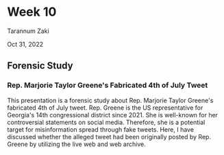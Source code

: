 Week 10
================
Tarannum Zaki

Oct 31, 2022

## Forensic Study

### Rep. Marjorie Taylor Greene's Fabricated 4th of July Tweet

This presentation is a forensic study about Rep. Marjorie Taylor Greene's fabricated 4th of July tweet. Rep. Greene is the US representative for Georgia's 14th congressional district since 2021. She is well-known for her controversial statements on social media. Therefore, she is a potential target for misinformation spread through fake tweets. Here, I have discussed whether the alleged tweet had been originally posted by Rep. Greene by utilizing the live web and web archive.
